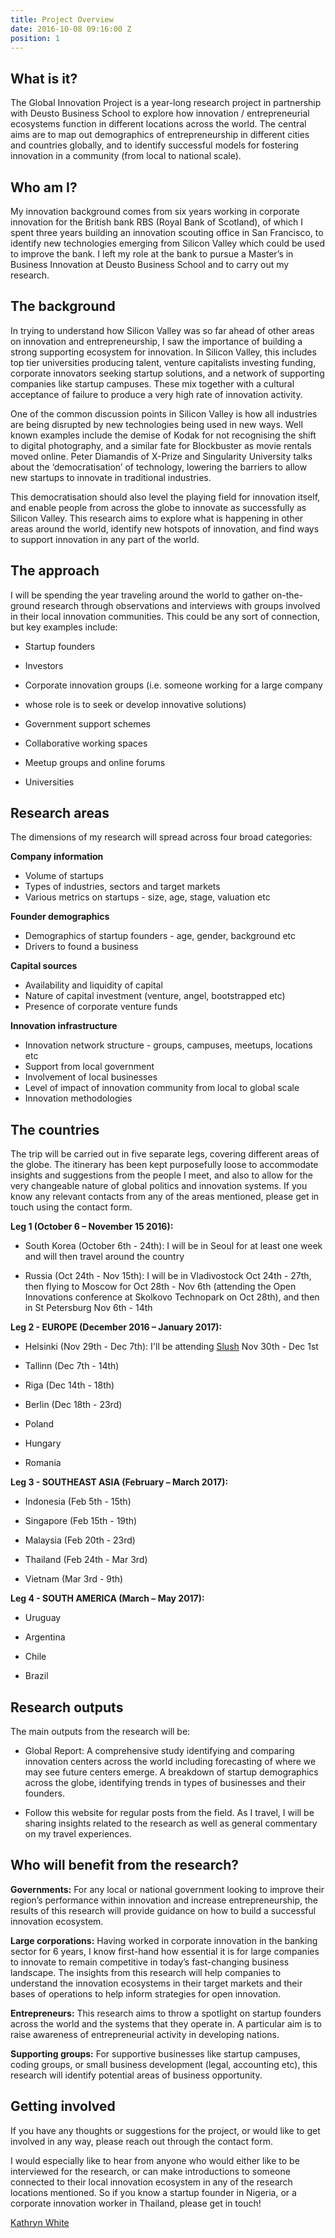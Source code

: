 ```yaml
---
title: Project Overview
date: 2016-10-08 09:16:00 Z
position: 1
---
```


## What is it?

The Global Innovation Project is a year-long research project in partnership with Deusto Business School to explore how innovation / entrepreneurial ecosystems function in different locations across the world. The central aims are to map out demographics of entrepreneurship in different cities and countries globally, and to identify successful models for fostering innovation in a community (from local to national scale).

## Who am I?

My innovation background comes from six years working in corporate innovation for the British bank RBS (Royal Bank of Scotland), of which I spent three years building an innovation scouting office in San Francisco, to identify new technologies emerging from Silicon Valley which could be used to improve the bank. I left my role at the bank to pursue a Master’s in Business Innovation at Deusto Business School and to carry out my research.

## The background

In trying to understand how Silicon Valley was so far ahead of other areas on innovation and entrepreneurship, I saw the importance of building a strong supporting ecosystem for innovation. In Silicon Valley, this includes top tier universities producing talent, venture capitalists investing funding, corporate innovators seeking startup solutions, and a network of supporting companies like startup campuses. These mix together with a cultural acceptance of failure to produce a very high rate of innovation activity.

One of the common discussion points in Silicon Valley is how all industries are being disrupted by new technologies being used in new ways. Well known examples include the demise of Kodak for not recognising the shift to digital photography, and a similar fate for Blockbuster as movie rentals moved online. Peter Diamandis of X-Prize and Singularity University talks about the ‘democratisation’ of technology, lowering the barriers to allow new startups to innovate in traditional industries.

This democratisation should also level the playing field for innovation itself, and enable people from across the globe to innovate as successfully as Silicon Valley. This research aims to explore what is happening in other areas around the world, identify new hotspots of innovation, and find ways to support innovation in any part of the world.

## The approach

I will be spending the year traveling around the world to gather on-the-ground research through observations and interviews with groups involved in their local innovation communities. This could be any sort of connection, but key examples include:

* Startup founders

* Investors

* Corporate innovation groups (i.e. someone working for a large company

* whose role is to seek or develop innovative solutions)

* Government support schemes

* Collaborative working spaces

* Meetup groups and online forums

* Universities

## Research areas

The dimensions of my research will spread across four broad categories:

**Company information**

* Volume of startups
* Types of industries, sectors and target markets
* Various metrics on startups - size, age, stage, valuation etc

**Founder demographics**

* Demographics of startup founders - age, gender, background etc
* Drivers to found a business

**Capital sources**

* Availability and liquidity of capital
* Nature of capital investment (venture, angel, bootstrapped etc)
* Presence of corporate venture funds

**Innovation infrastructure**

* Innovation network structure - groups, campuses, meetups, locations etc
* Support from local government
* Involvement of local businesses
* Level of impact of innovation community from local to global scale
* Innovation methodologies

## The countries

The trip will be carried out in five separate legs, covering different areas of the globe. The itinerary has been kept purposefully loose to accommodate insights and suggestions from the people I meet, and also to allow for the very changeable nature of global politics and innovation systems. If you know any relevant contacts from any of the areas mentioned, please get in touch using the contact form.

**Leg 1 (October 6 – November 15 2016):**

* South Korea (October 6th - 24th): I will be in Seoul for at least one week and will then travel around the country

* Russia (Oct 24th - Nov 15th): I will be in Vladivostock Oct 24th - 27th, then flying to Moscow for Oct 28th - Nov 6th (attending the Open Innovations conference at Skolkovo Technopark on Oct 28th), and then in St Petersburg Nov 6th - 14th

**Leg 2 - EUROPE (December 2016 – January 2017):**

* Helsinki (Nov 29th - Dec 7th): I'll be attending [Slush](http://www.slush.org/) Nov 30th - Dec 1st

* Tallinn (Dec 7th - 14th)

* Riga (Dec 14th - 18th)

* Berlin (Dec 18th - 23rd)

* Poland

* Hungary

* Romania

**Leg 3 - SOUTHEAST ASIA (February – March 2017):**

* Indonesia (Feb 5th - 15th)

* Singapore (Feb 15th - 19th)

* Malaysia (Feb 20th - 23rd)

* Thailand (Feb 24th - Mar 3rd)

* Vietnam (Mar 3rd - 9th)

**Leg 4 - SOUTH AMERICA (March – May 2017):**

* Uruguay

* Argentina

* Chile

* Brazil


## Research outputs

The main outputs from the research will be:

* Global Report: A comprehensive study identifying and comparing innovation centers across the world including forecasting of where we may see future centers emerge. A breakdown of startup demographics across the globe, identifying trends in types of businesses and their founders.

* Follow this website for regular posts from the field. As I travel, I will be sharing insights related to the research as well as general commentary on my travel experiences.

## Who will benefit from the research?

**Governments:**
For any local or national government looking to improve their region’s performance within innovation and increase entrepreneurship, the results of this research will provide guidance on how to build a successful innovation ecosystem.

**Large corporations:**
Having worked in corporate innovation in the banking sector for 6 years, I know first-hand how essential it is for large companies to innovate to remain competitive in today’s fast-changing business landscape. The insights from this research will help companies to understand the innovation ecosystems in their target markets and their bases of operations to help inform strategies for open innovation.

**Entrepreneurs:**
This research aims to throw a spotlight on startup founders across the world and the systems that they operate in. A particular aim is to raise awareness of entrepreneurial activity in developing nations.

**Supporting groups:**
For supportive businesses like startup campuses, coding groups, or small business development (legal, accounting etc), this research will identify potential areas of business opportunity.

## Getting involved

If you have any thoughts or suggestions for the project, or would like to get involved in any way, please reach out through the contact form.

I would especially like to hear from anyone who would either like to be interviewed for the research, or can make introductions to someone connected to their local innovation ecosystem in any of the research locations mentioned. So if you know a startup founder in Nigeria, or a corporate innovation worker in Thailand, please get in touch!

[Kathryn White](https://uk.linkedin.com/in/kathryn-white-12874616)